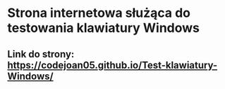# Strona internetowa służąca do testowania klawiatury Windows

## Link do strony: https://codejoan05.github.io/Test-klawiatury-Windows/
